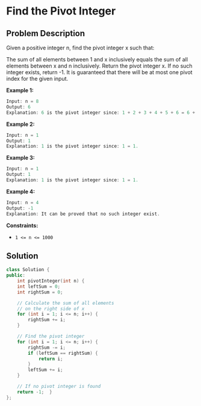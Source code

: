 # Find the Pivot Integer

## Problem Description

Given a positive integer n, find the pivot integer x such that:

The sum of all elements between 1 and x inclusively equals the sum of all elements between x and n inclusively.
Return the pivot integer x. If no such integer exists, return -1. It is guaranteed that there will be at most one pivot index for the given input.

**Example 1:**

```js
Input: n = 8
Output: 6
Explanation: 6 is the pivot integer since: 1 + 2 + 3 + 4 + 5 + 6 = 6 + 7 + 8 = 21.
```

**Example 2:**

```js
Input: n = 1
Output: 1
Explanation: 1 is the pivot integer since: 1 = 1.
```

**Example 3:**

```js
Input: n = 1
Output: 1
Explanation: 1 is the pivot integer since: 1 = 1.
```

**Example 4:**

```js
Input: n = 4
Output: -1
Explanation: It can be proved that no such integer exist.
```

**Constraints:**

- `1 <= n <= 1000`

## Solution

```cpp
class Solution {
public:
	int pivotInteger(int n) {
    int leftSum = 0;
    int rightSum = 0;

    // Calculate the sum of all elements
    // on the right side of x
    for (int i = 1; i <= n; i++) {
        rightSum += i;
    }

    // Find the pivot integer
    for (int i = 1; i <= n; i++) {
        rightSum -= i;
        if (leftSum == rightSum) {
            return i;
        }
        leftSum += i;
    }

    // If no pivot integer is found
    return -1;	}
};
```
